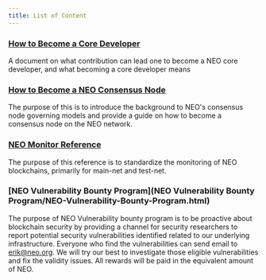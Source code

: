 ```yaml
---
title: List of Content
---
```


### [How to Become a Core Developer](Becoming_Core_Dev/How-to-Become-A-NEO-Core-Developer.html)

A document on what contribution can lead one to become a NEO core developer, and what becoming a core developer means

### [How to Become a NEO Consensus Node](How-To-Become-NEO-Consensus-Node.md)

The purpose of this is to introduce the background to NEO's consensus node governing models and provide a guide on how to become a consensus node on the NEO network. 

### [NEO Monitor Reference](NEOMonitorReference.md)

The purpose of this reference is to standardize the monitoring of NEO blockchains, primarily for main-net and test-net. 

### [NEO Vulnerability Bounty Program](NEO Vulnerability Bounty Program/NEO-Vulnerability-Bounty-Program.html)

The purpose of NEO Vulnerability bounty program is to be proactive about blockchain security by providing a channel for security researchers to report potential security vulnerabilities identified related to our underlying infrastructure. Everyone who find the vulnerabilities can send email to erik@neo.org. We will try our best to investigate those eligible vulnerabilities and fix the validity issues. All rewards will be paid in the equivalent amount of NEO.
